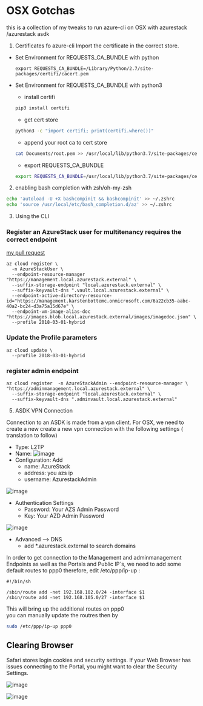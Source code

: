 # OSX Gotchas
this is a collection of my tweaks to run azure-cli on OSX with azurestack /azurestack asdk
1. Certificates fo azure-cli
Import the certificate in the correct store. 

* Set Environment for REQUESTS_CA_BUNDLE with python

    ```azurecli
    export REQUESTS_CA_BUNDLE=/Library/Python/2.7/site-packages/certifi/cacert.pem
    ```

* Set Environment for REQUESTS_CA_BUNDLE with python3

    * install certifi
    ```zsh
    pip3 install certifi
    ```

    * get cert store
    ```zsh
    python3 -c "import certifi; print(certifi.where())"
    ```
    * append your root ca to cert store  

    ```zsh
    cat Documents/root.pem >> /usr/local/lib/python3.7/site-packages/certifi/cacert.pem
    ```

    * export REQUESTS_CA_BUNDLE

    ```zsh
    export REQUESTS_CA_BUNDLE=/usr/local/lib/python3.7/site-packages/certifi/cacert.pem
    ```

2. enabling bash completion with zsh/oh-my-zsh

```zsh
echo 'autoload -U +X bashcompinit && bashcompinit' >> ~/.zshrc
echo 'source /usr/local/etc/bash_completion.d/az' >> ~/.zshrc
```




3. Using the CLI

### Register an AzureStack user for multitenancy requires the correct endpoint 
[my pull request](https://github.com/MicrosoftDocs/azure-docs/pull/17808)

```azurecli
az cloud register \
  -n AzureStackUser \
  --endpoint-resource-manager "https://management.local.azurestack.external" \
  --suffix-storage-endpoint "local.azurestack.external" \
  --suffix-keyvault-dns ".vault.local.azurestack.external" \
  --endpoint-active-directory-resource-id="https://management.karstenbottemc.onmicrosoft.com/6a22cb35-aabc-40a2-bc24-d3a75a15d67e" \
  --endpoint-vm-image-alias-doc "https://images.blob.local.azurestack.external/images/imagedoc.json" \
  --profile 2018-03-01-hybrid
```
### Update the Profile parameters
```azurecli
az cloud update \
  --profile 2018-03-01-hybrid
```


### register admin endpoint
```azurecli
az cloud register  -n AzureStackAdmin --endpoint-resource-manager \ "https://adminmanagement.local.azurestack.external" \
  --suffix-storage-endpoint "local.azurestack.external" \
  --suffix-keyvault-dns ".adminvault.local.azurestack.external"
```


5. ASDK VPN Connection

Connection to an ASDK is made from a vpn client.
For OSX, we need to create a new create a new vpn connection with the following settings ( translation to follow)

- Type: L2TP
- Name: <your provided name>
![image](https://user-images.githubusercontent.com/8255007/47666096-01bb3b80-dba3-11e8-81d3-5498bb745400.png)
- Configuration: Add
    - name: AzureStack
    - address: you azs ip
    - username: AzurestackAdmin

![image](https://user-images.githubusercontent.com/8255007/47666189-3202da00-dba3-11e8-9f22-3219e81499a6.png)
- Authentication Settings
    - Password: Your AZS Admin Password
    - Key: Your AZD Admin Password

![image](https://user-images.githubusercontent.com/8255007/47666239-5494f300-dba3-11e8-811c-ef0ab3ab9cb7.png)
- Advanced --> DNS
    - add *.azurestack.external to search domains


In order to get connection to the Management and adminmanagement Endpoints as well as the Portals and Public IP´s,
we need to add some default routes to ppp0
therefore, edit /etc/ppp/ip-up :

```vi
#!/bin/sh

/sbin/route add -net 192.168.102.0/24 -interface $1
/sbin/route add -net 192.168.105.0/27 -interface $1
```
This will bring up the additional routes on ppp0   
you can manually update the routres then by  

```bash
sudo /etc/ppp/ip-up ppp0
```

## Clearing Browser
Safari stores login cookies and security settings.
If your Web Browser has issues connecting to the Portal, you might want to clear the Security Settings.  

![image](https://user-images.githubusercontent.com/8255007/47666309-84dc9180-dba3-11e8-9779-1242b47874a1.png)

![image](https://user-images.githubusercontent.com/8255007/47666330-945bda80-dba3-11e8-832e-4847a733ec1a.png)
